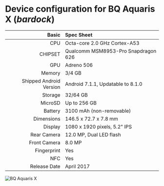 Device configuration for BQ Aquaris X (_bardock_)
=====================================================

Basic   | Spec Sheet
-------:|:-------------------------
CPU     | Octa-core 2.0 GHz Cortex-A53
CHIPSET | Qualcomm MSM8953-Pro Snapdragon 626
GPU     | Adreno 506
Memory  | 3/4 GB
Shipped Android Version | Android 7.1.1, Updatable to 8.1.0
Storage | 32/64 GB
MicroSD | Up to 256 GB
Battery | 3100 mAh (non-removable)
Dimensions | 146.5 x 72.7 x 7.8 mm
Display | 1080 x 1920 pixels, 5.2" IPS
Rear Camera  | 12.0 MP, Dual LED flash
Front Camera | 8.0 MP
Fingerprint | Yes
NFC | Yes
Release Date | April 2017

![BQ Aquaris X](https://fdn2.gsmarena.com/vv/pics/bq/bq-aquaris-2.jpg "BQ Aquaris X")
